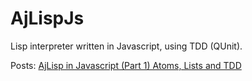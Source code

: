 AjLispJs
========

Lisp interpreter written in Javascript, using TDD (QUnit).

Posts:
[AjLisp in Javascript (Part 1) Atoms, Lists and TDD](http://ajlopez.wordpress.com/2011/08/19/ajlisp-in-javascript-part-1-atoms-lists-and-tdd/)



